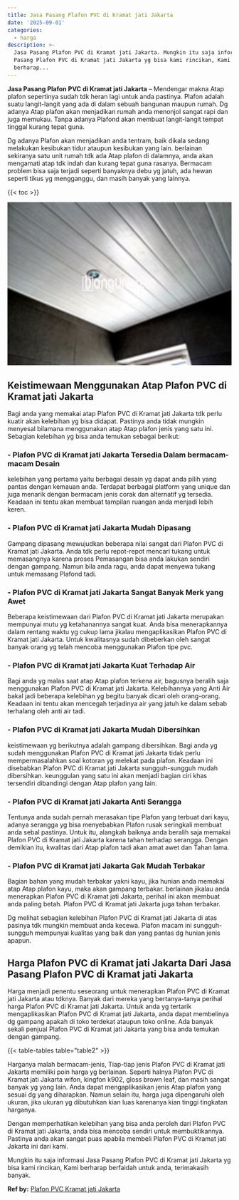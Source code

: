 ```yaml
---
title: Jasa Pasang Plafon PVC di Kramat jati Jakarta
date: '2025-09-01'
categories:
  - harga
description: >-
  Jasa Pasang Plafon PVC di Kramat jati Jakarta. Mungkin itu saja informasi Jasa
  Pasang Plafon PVC di Kramat jati Jakarta yg bisa kami rincikan, Kami
  berharap...
---
```


**Jasa Pasang Plafon PVC di Kramat jati Jakarta** – Mendengar makna Atap plafon sepertinya sudah tdk heran lagi untuk anda pastinya. Plafon adalah suatu langit-langit yang ada di dalam sebuah bangunan maupun rumah. Dg adanya Atap plafon akan menjadikan rumah anda menonjol sangat rapi dan juga memukau. Tanpa adanya Plafond akan membuat langit-langit tempat tinggal kurang tepat guna.

Dg adanya Plafon akan menjadikan anda tentram, baik dikala sedang melakukan kesibukan tidur ataupun kesibukan yang lain. berlainan sekiranya satu unit rumah tdk ada Atap plafon di dalamnya, anda akan mengamati atap tdk indah dan kurang tepat guna rasanya. Bermacam problem bisa saja terjadi seperti banyaknya debu yg jatuh, ada hewan seperti tikus yg mengganggu, dan masih banyak yang lainnya.

{{< toc >}}

![Jasa Pasang Plafon PVC di Kramat jati Jakarta](/images/flafond-pvc-murah25.png)

## Keistimewaan Menggunakan Atap Plafon PVC di Kramat jati Jakarta

Bagi anda yang memakai atap Plafon PVC di Kramat jati Jakarta tdk perlu kuatir akan kelebihan yg bisa didapat. Pastinya anda tidak mungkin menyesal bilamana menggunakan atap Atap plafon jenis yang satu ini. Sebagian kelebihan yg bisa anda temukan sebagai berikut:

### \- Plafon PVC di Kramat jati Jakarta Tersedia Dalam bermacam-macam Desain

kelebihan yang pertama yaitu berbagai desain yg dapat anda pilih yang pantas dengan kemauan anda. Terdapat berbagai platform yang unique dan juga menarik dengan bermacam jenis corak dan alternatif yg tersedia. Keadaan ini tentu akan membuat tampilan ruangan anda menjadi lebih keren.

### \- Plafon PVC di Kramat jati Jakarta Mudah Dipasang

Gampang dipasang mewujudkan beberapa nilai sangat dari Plafon PVC di Kramat jati Jakarta. Anda tdk perlu repot-repot mencari tukang untuk memasangnya karena proses Pemasangan bisa anda lakukan sendiri dengan gampang. Namun bila anda ragu, anda dapat menyewa tukang untuk memasang Plafond tadi.

### \- Plafon PVC di Kramat jati Jakarta Sangat Banyak Merk yang Awet

Beberapa keistimewaan dari Plafon PVC di Kramat jati Jakarta merupakan mempunyai mutu yg ketahanannya sangat kuat. Anda bisa menerapkannya dalam rentang waktu yg cukup lama jikalau mengaplikasikan Plafon PVC di Kramat jati Jakarta. Untuk kwalitasnya sudah dibeberkan oleh sangat banyak orang yg telah mencoba menggunakan Plafon tipe pvc.

### \- Plafon PVC di Kramat jati Jakarta Kuat Terhadap Air

Bagi anda yg malas saat atap Atap plafon terkena air, bagusnya beralih saja menggunakan Plafon PVC di Kramat jati Jakarta. Kelebihannya yang Anti Air bakal jadi beberapa kelebihan yg begitu banyak dicari oleh orang-orang. Keadaan ini tentu akan mencegah terjadinya air yang jatuh ke dalam sebab terhalang oleh anti air tadi.

### \- Plafon PVC di Kramat jati Jakarta Mudah Dibersihkan

keistimewaan yg berikutnya adalah gampang dibersihkan. Bagi anda yg sudah menggunakan Plafon PVC di Kramat jati Jakarta tidak perlu mempermasalahkan soal kotoran yg melekat pada plafon. Keadaan ini disebabkan Plafon PVC di Kramat jati Jakarta sungguh-sungguh mudah dibersihkan. keunggulan yang satu ini akan menjadi bagian ciri khas tersendiri dibandingi dengan Atap plafon yang lain.

### \- Plafon PVC di Kramat jati Jakarta Anti Serangga

Tentunya anda sudah pernah merasakan tipe Plafon yang terbuat dari kayu, adanya serangga yg bisa menyebabkan Plafon rusak seringkali membuat anda sebal pastinya. Untuk itu, alangkah baiknya anda beralih saja memakai Plafon PVC di Kramat jati Jakarta karena tahan terhadap serangga. Dengan demikian itu, kwalitas dari Atap plafon tadi akan amat awet dan Tahan lama.

### \- Plafon PVC di Kramat jati Jakarta Gak Mudah Terbakar

Bagian bahan yang mudah terbakar yakni kayu, jika hunian anda memakai atap Atap plafon kayu, maka akan gampang terbakar. berlainan jikalau anda menerapkan Plafon PVC di Kramat jati Jakarta, perihal ini akan membuat anda paling betah. Plafon PVC di Kramat jati Jakarta juga tahan terbakar.

Dg melihat sebagian kelebihan Plafon PVC di Kramat jati Jakarta di atas pasinya tdk mungkin membuat anda kecewa. Plafon macam ini sungguh-sungguh mempunyai kualitas yang baik dan yang pantas dg hunian jenis apapun.

## Harga Plafon PVC di Kramat jati Jakarta Dari Jasa Pasang Plafon PVC di Kramat jati Jakarta

Harga menjadi penentu seseorang untuk menerapkan Plafon PVC di Kramat jati Jakarta atau tdknya. Banyak dari mereka yang bertanya-tanya perihal harga Plafon PVC di Kramat jati Jakarta. Untuk anda yg tertarik mengaplikasikan Plafon PVC di Kramat jati Jakarta, anda dapat membelinya dg gampang apakah di toko terdekat ataupun toko online. Ada banyak sekali penjual Plafon PVC di Kramat jati Jakarta yang bisa anda temukan dengan gampang.

{{< table-tables table="table2" >}}

Harganya malah bermacam-jenis, Tiap-tiap jenis Plafon PVC di Kramat jati Jakarta memiliki poin harga yg berlainan. Seperti halnya Plafon PVC di Kramat jati Jakarta wifon, kingfon k902, gloss brown leaf, dan masih sangat banyak yg yang lain. Anda dapat mengaplikasikan jenis Atap plafon yang sesuai dg yang diharapkan. Namun selain itu, harga juga dipengaruhi oleh ukuran, jika ukuran yg dibutuhkan kian luas karenanya kian tinggi tingkatan harganya.

Dengan memperhatikan kelebihan yang bisa anda peroleh dari Plafon PVC di Kramat jati Jakarta, anda bisa mencoba sendiri untuk membuktikannya. Pastinya anda akan sangat puas apabila membeli Plafon PVC di Kramat jati Jakarta ini dari kami.

Mungkin itu saja informasi Jasa Pasang Plafon PVC di Kramat jati Jakarta yg bisa kami rincikan, Kami berharap berfaidah untuk anda, terimakasih banyak.

**Ref by:** [Plafon PVC Kramat jati Jakarta](https://id.wikipedia.org/wiki/Plafon)
